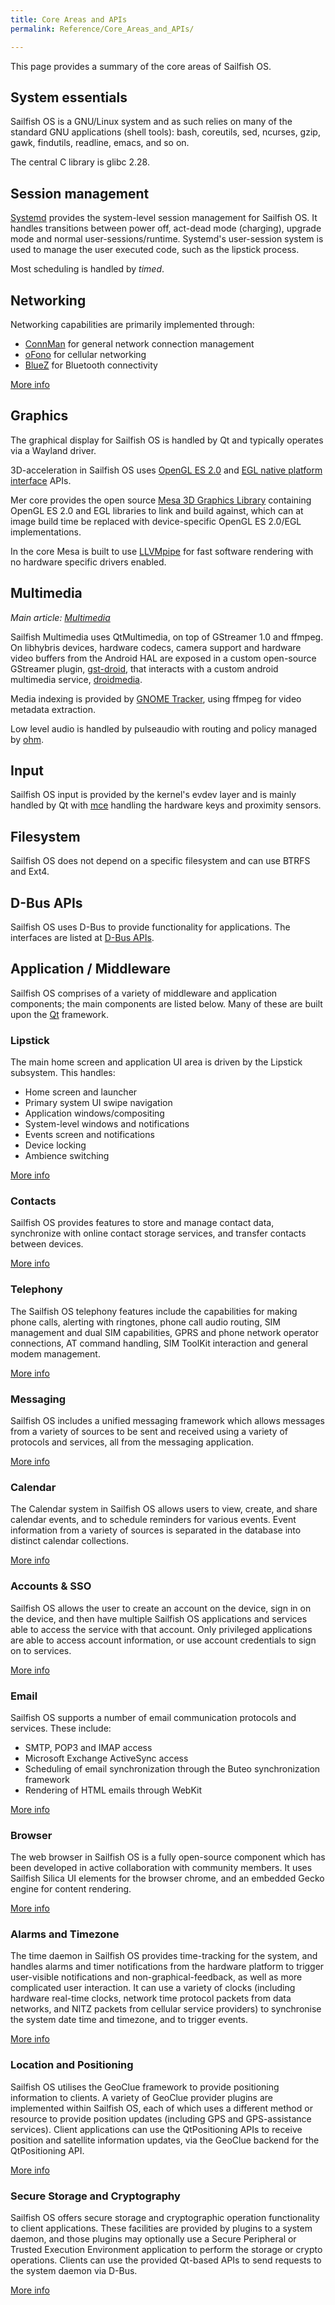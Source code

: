 ```yaml
---
title: Core Areas and APIs
permalink: Reference/Core_Areas_and_APIs/

---
```


This page provides a summary of the core areas of Sailfish OS.

## System essentials

Sailfish OS is a GNU/Linux system and as such relies on many of the
standard GNU applications (shell tools): bash, coreutils, sed, ncurses,
gzip, gawk, findutils, readline, emacs, and so on.

The central C library is glibc 2.28.

## Session management

[Systemd](/Systemd) provides the system-level session
management for Sailfish OS. It handles transitions between power off,
act-dead mode (charging), upgrade mode and normal user-sessions/runtime.
Systemd's user-session system is used to manage the user executed code,
such as the lipstick process.

Most scheduling is handled by *timed*.

## Networking

Networking capabilities are primarily implemented through:

  - [ConnMan](https://01.org/connman) for general network connection
    management
  - [oFono](https://01.org/ofono) for cellular networking
  - [BlueZ](http://www.bluez.org/) for Bluetooth connectivity

[More info](/Reference/Core_Areas_and_APIs/Networking)

## Graphics

The graphical display for Sailfish OS is handled by Qt and typically
operates via a Wayland driver.

3D-acceleration in Sailfish OS uses [OpenGL
ES 2.0](http://www.khronos.org/opengles/2_X/) and [EGL native platform
interface](http://www.khronos.org/egl) APIs.

Mer core provides the open source [Mesa 3D Graphics
Library](http://mesa3d.org/) containing OpenGL ES 2.0 and EGL libraries
to link and build against, which can at image build time be replaced
with device-specific OpenGL ES 2.0/EGL implementations.

In the core Mesa is built to use
[LLVMpipe](http://www.mesa3d.org/llvmpipe.html) for fast software
rendering with no hardware specific drivers enabled.

## Multimedia

*Main article: [Multimedia](/Reference/Core_Areas_and_APIs/Multimedia)*

Sailfish Multimedia uses QtMultimedia, on top of GStreamer 1.0 and
ffmpeg. On libhybris devices, hardware codecs, camera support and
hardware video buffers from the Android HAL are exposed in a custom
open-source GStreamer plugin,
[gst-droid](https://github.com/sailfishos/gst-droid), that interacts
with a custom android multimedia service,
[droidmedia](https://github.com/sailfishos/droidmedia).

Media indexing is provided by [GNOME
Tracker](https://wiki.gnome.org/Projects/Tracker/), using ffmpeg for
video metadata extraction.

Low level audio is handled by pulseaudio with routing and policy managed
by [ohm](https://git.sailfishos.org/mer-core/ohm).

## Input

Sailfish OS input is provided by the kernel's evdev layer and is mainly
handled by Qt with [mce](/mce) handling the hardware keys and
proximity sensors.

## Filesystem

Sailfish OS does not depend on a specific filesystem and can use BTRFS
and Ext4.

## D-Bus APIs

Sailfish OS uses D-Bus to provide functionality for applications. The
interfaces are listed at [D-Bus APIs](/Reference/Core_Areas_and_APIs/D-Bus_APIs).

## Application / Middleware

Sailfish OS comprises of a variety of middleware and application
components; the main components are listed below. Many of these are
built upon the [Qt](/Reference/Qt) framework.

### Lipstick

The main home screen and application UI area is driven by the Lipstick
subsystem. This handles:

  - Home screen and launcher
  - Primary system UI swipe navigation
  - Application windows/compositing
  - System-level windows and notifications
  - Events screen and notifications
  - Device locking
  - Ambience switching

[More info](/Reference/Core_Areas_and_APIs/Apps_and_MW/Lipstick)

### Contacts

Sailfish OS provides features to store and manage contact data,
synchronize with online contact storage services, and transfer contacts
between devices.

[More info](/Reference/Core_Areas_and_APIs/Apps_and_MW/Contacts)

### Telephony

The Sailfish OS telephony features include the capabilities for making
phone calls, alerting with ringtones, phone call audio routing, SIM
management and dual SIM capabilities, GPRS and phone network operator
connections, AT command handling, SIM ToolKit interaction and general
modem management.

[More info](/Reference/Core_Areas_and_APIs/Apps_and_MW/Telephony)

### Messaging

Sailfish OS includes a unified messaging framework which allows messages
from a variety of sources to be sent and received using a variety of
protocols and services, all from the messaging application.

[More info](/Reference/Core_Areas_and_APIs/Apps_and_MW/Messaging)

### Calendar

The Calendar system in Sailfish OS allows users to view, create, and
share calendar events, and to schedule reminders for various events.
Event information from a variety of sources is separated in the database
into distinct calendar collections.

[More info](/Reference/Core_Areas_and_APIs/Apps_and_MW/Calendar)

### Accounts & SSO

Sailfish OS allows the user to create an account on the device, sign in
on the device, and then have multiple Sailfish OS applications and
services able to access the service with that account. Only privileged
applications are able to access account information, or use account
credentials to sign on to services.

[More info](/Reference/Core_Areas_and_APIs/Apps_and_MW/Accounts_and_SSO)

### Email

Sailfish OS supports a number of email communication protocols and
services. These include:

  - SMTP, POP3 and IMAP access
  - Microsoft Exchange ActiveSync access
  - Scheduling of email synchronization through the Buteo
    synchronization framework
  - Rendering of HTML emails through WebKit

[More info](/Reference/Core_Areas_and_APIs/Apps_and_MW/Email)

### Browser

The web browser in Sailfish OS is a fully open-source component which
has been developed in active collaboration with community members. It
uses Sailfish Silica UI elements for the browser chrome, and an embedded
Gecko engine for content rendering.

[More info](/Reference/Core_Areas_and_APIs/Apps_and_MW/Browser)

### Alarms and Timezone

The time daemon in Sailfish OS provides time-tracking for the system,
and handles alarms and timer notifications from the hardware platform to
trigger user-visible notifications and non-graphical-feedback, as well
as more complicated user interaction. It can use a variety of clocks
(including hardware real-time clocks, network time protocol packets from
data networks, and NITZ packets from cellular service providers) to
synchronise the system date time and timezone, and to trigger events.

[More info](/Reference/Core_Areas_and_APIs/Apps_and_MW/Alarms)

### Location and Positioning

Sailfish OS utilises the GeoClue framework to provide positioning
information to clients. A variety of GeoClue provider plugins are
implemented within Sailfish OS, each of which uses a different method or
resource to provide position updates (including GPS and GPS-assistance
services). Client applications can use the QtPositioning APIs to receive
position and satellite information updates, via the GeoClue backend for
the QtPositioning API.

[More info](/Reference/Core_Areas_and_APIs/Apps_and_MW/Positioning)

### Secure Storage and Cryptography

Sailfish OS offers secure storage and cryptographic operation
functionality to client applications. These facilities are provided by
plugins to a system daemon, and those plugins may optionally use a
Secure Peripheral or Trusted Execution Environment application to
perform the storage or crypto operations. Clients can use the provided
Qt-based APIs to send requests to the system daemon via D-Bus.

[More info](/Reference/Core_Areas_and_APIs/Apps_and_MW/Secrets_and_Crypto)
